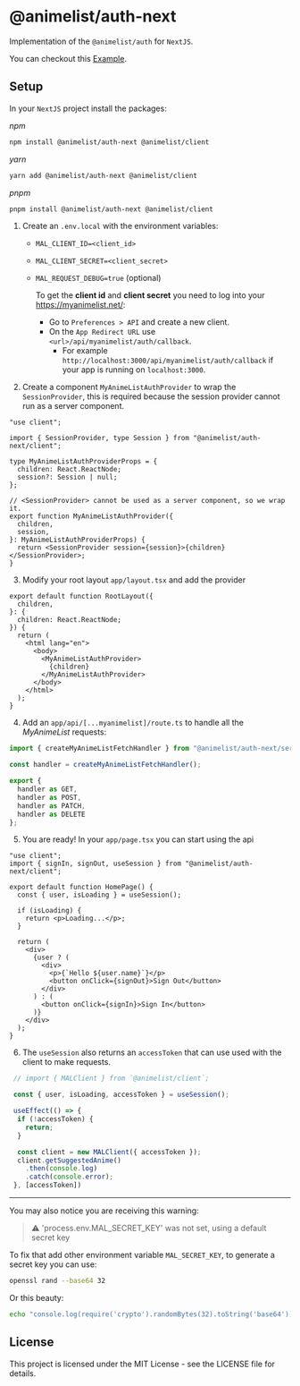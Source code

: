 # @animelist/auth-next

Implementation of the `@animelist/auth` for `NextJS`.

You can checkout this [Example](https://github.com/Neo-Ciber94/animelist/tree/main/examples/next-mal-auth).

## Setup

In your `NextJS` project install the packages:

*npm*

```bash
npm install @animelist/auth-next @animelist/client
```

*yarn*

```bash
yarn add @animelist/auth-next @animelist/client
```

*pnpm*

```bash
pnpm install @animelist/auth-next @animelist/client
```

1. Create an `.env.local` with the environment variables:

   - `MAL_CLIENT_ID=<client_id>`
   - `MAL_CLIENT_SECRET=<client_secret>`
   - `MAL_REQUEST_DEBUG=true` (optional)

     To get the **client id** and **client secret** you need to log into your <https://myanimelist.net/>:

     - Go to `Preferences > API` and create a new client.
     - On the `App Redirect URL` use `<url>/api/myanimelist/auth/callback`.
       - For example `http://localhost:3000/api/myanimelist/auth/callback` if your app is running on `localhost:3000`.

2. Create a component `MyAnimeListAuthProvider` to wrap the `SessionProvider`, this is required because the session provider cannot run as a server component.

```tsx
"use client";

import { SessionProvider, type Session } from "@animelist/auth-next/client";

type MyAnimeListAuthProviderProps = {
  children: React.ReactNode;
  session?: Session | null;
};

// <SessionProvider> cannot be used as a server component, so we wrap it.
export function MyAnimeListAuthProvider({
  children,
  session,
}: MyAnimeListAuthProviderProps) {
  return <SessionProvider session={session}>{children}</SessionProvider>;
}
```

3. Modify your root layout `app/layout.tsx` and add the provider

```tsx
export default function RootLayout({
  children,
}: {
  children: React.ReactNode;
}) {
  return (
    <html lang="en">
      <body>
        <MyAnimeListAuthProvider>
          {children}
        </MyAnimeListAuthProvider>
      </body>
    </html>
  );
}
```

4. Add an `app/api/[...myanimelist]/route.ts` to handle all the *MyAnimeList* requests:

```ts
import { createMyAnimeListFetchHandler } from "@animelist/auth-next/server";

const handler = createMyAnimeListFetchHandler();

export { 
  handler as GET, 
  handler as POST, 
  handler as PATCH, 
  handler as DELETE 
};
```

5. You are ready! In your `app/page.tsx` you can start using the api

```tsx
"use client";
import { signIn, signOut, useSession } from "@animelist/auth-next/client";

export default function HomePage() {
  const { user, isLoading } = useSession();

  if (isLoading) {
    return <p>Loading...</p>;
  }

  return (
    <div>
      {user ? (
        <div>
          <p>{`Hello ${user.name}`}</p>
          <button onClick={signOut}>Sign Out</button>
        </div>
      ) : (
        <button onClick={signIn}>Sign In</button>
      )}
    </div>
  );
}
```

6. The `useSession` also returns an `accessToken` that can use used with the client to make requests.

```ts
 // import { MALClient } from `@animelist/client`;

 const { user, isLoading, accessToken } = useSession();

 useEffect(() => {
  if (!accessToken) {
    return;
  }

  const client = new MALClient({ accessToken });
  client.getSuggestedAnime()
    .then(console.log)
    .catch(console.error);
 }, [accessToken])
```

---

You may also notice you are receiving this warning:

> ⚠️ 'process.env.MAL_SECRET_KEY' was not set, using a default secret key

To fix that add other environment variable `MAL_SECRET_KEY`, to generate a secret key you can use:

```bash
openssl rand --base64 32
```

Or this beauty:

```bash
echo "console.log(require('crypto').randomBytes(32).toString('base64'))" | node
```

## License

This project is licensed under the MIT License - see the LICENSE file for details.

